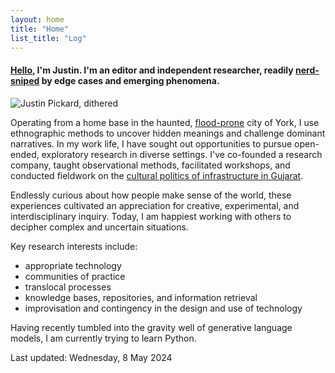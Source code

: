 ```yaml
---  
layout: home
title: "Home"
list_title: "Log"
---  
```


#### [Hello](hello.md), I'm Justin. I'm an editor and independent researcher, readily <a href="https://en.wiktionary.org/wiki/nerd-snipe">nerd-sniped</a> by edge cases and emerging phenomena.

![Justin Pickard, dithered](http://files.justinpickard.net/images/pages/pickard-dithered.png)

Operating from a home base in the haunted, <a href="https://www.theguardian.com/commentisfree/2021/jan/25/bringing-my-family-back-to-the-uk-was-a-bad-decision-but-home-has-its-comforts">flood-prone</a> city of York, I use ethnographic methods to uncover hidden meanings and challenge dominant narratives. In my work life, I have sought out opportunities to pursue open-ended, exploratory research in diverse settings. I've co-founded a research company, taught observational methods, facilitated workshops, and conducted fieldwork on the [cultural politics of infrastructure in Gujarat](phd.md).

Endlessly curious about how people make sense of the world, these experiences cultivated an appreciation for creative, experimental, and interdisciplinary inquiry. Today, I am happiest working with others to decipher complex and uncertain situations.

Key research interests include:

- appropriate technology
- communities of practice
- translocal processes
- knowledge bases, repositories, and information retrieval
- improvisation and contingency in the design and use of technology

Having recently tumbled into the gravity well of generative language models, I am currently trying to learn Python.

Last updated: Wednesday, 8 May 2024